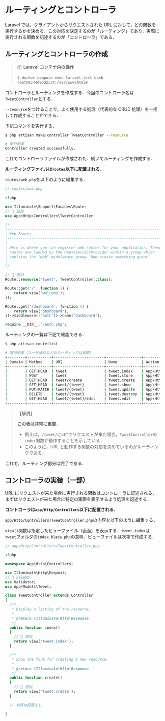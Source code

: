 # ルーティングとコントローラ

Laravel では，クライアントからリクエストされた URL に対して，どの関数を実行するかを決める．この対応を決定するのが「ルーティング」であり，実際に実行される関数を記述するのが「コントローラ」である．

## ルーティングとコントローラの作成

> 📦 **Laravel コンテナ内の操作**
>
> ```bash
> $ docker-compose exec laravel.test bash
> root@8544d96d2334:/var/www/html#
> ```

コントローラとルーティングを作成する．今回のコントローラ名は`TweetController`とする．

`--resource`をつけることで，よく使用する処理（代表的な CRUD 処理）を一括して作成することができる．

下記コマンドを実行する．

```bash
$ php artisan make:controller TweetController --resource

# 実行結果
Controller created successfully.

```

これでコントローラファイルが作成された．続いてルーティングを作成する．

**ルーティングファイルは`routes`以下に配置される．**

`routes/web.php`を以下のように編集する．

```php
// routes/web.php

<?php

use Illuminate\Support\Facades\Route;
// 🔽 追加
use App\Http\Controllers\TweetController;

/*
|--------------------------------------------------------------------------
| Web Routes
|--------------------------------------------------------------------------
|
| Here is where you can register web routes for your application. These
| routes are loaded by the RouteServiceProvider within a group which
| contains the "web" middleware group. Now create something great!
|
*/

// 🔽 追加
Route::resource('tweet', TweetController::class);

Route::get('/', function () {
    return view('welcome');
});

Route::get('/dashboard', function () {
    return view('dashboard');
})->middleware(['auth'])->name('dashboard');

require __DIR__.'/auth.php';

```

ルーティングの一覧は下記で確認できる．

```bash
$ php artisan route:list

# 実行結果（ユーザ操作などのルーティングは省略）
+--------+-----------+-----------------------+----------------+-----------------------------------------------------+-----------------+
| Domain | Method    | URI                   | Name           | Action                                              | Middleware      |
+--------+-----------+-----------------------+----------------+-----------------------------------------------------+-----------------+
|        | GET|HEAD  | tweet                 | tweet.index    | App\Http\Controllers\TweetController@index          | web             |
|        | POST      | tweet                 | tweet.store    | App\Http\Controllers\TweetController@store          | web             |
|        | GET|HEAD  | tweet/create          | tweet.create   | App\Http\Controllers\TweetController@create         | web             |
|        | GET|HEAD  | tweet/{tweet}         | tweet.show     | App\Http\Controllers\TweetController@show           | web             |
|        | PUT|PATCH | tweet/{tweet}         | tweet.update   | App\Http\Controllers\TweetController@update         | web             |
|        | DELETE    | tweet/{tweet}         | tweet.destroy  | App\Http\Controllers\TweetController@destroy        | web             |
|        | GET|HEAD  | tweet/{tweet}/edit    | tweet.edit     | App\Http\Controllers\TweetController@edit           | web             |
+--------+-----------+-----------------------+----------------+-----------------------------------------------------+-----------------+

```

> 【解説】
>
> **この表は非常に重要．**
>
> - 例えば，`/tweet/`に`GET`でリクエストが来た場合，`TweetController`の`index`関数が動作することを示している．
> - このように，URL と動作する関数の対応を決めているのがルーティングである．

これで，ルーティング部分は完了である．

## コントローラの実装（一部）

URL にリクエストが来た場合に実行される関数はコントローラに記述される．まずはリクエストが来た場合に特定の画面を表示するよう処理を記述する．

**コントローラは`app/Http/Controllers`以下に配置される．**

`app/Http/Controllers/TweetController.php`の内容を以下のように編集する．

`view()`関数は指定したビューファイル（画面）を表示する．`tweet.index`は`tweet`フォルダの`index.blade.php`の意味．ビューファイルは次項で作成する．

```php
// app/Http/Controllers/TweetController.php

<?php

namespace App\Http\Controllers;

use Illuminate\Http\Request;
// 🔽 2行追加
use Validator;
use App\Models\Tweet;

class TweetController extends Controller
{
  /**
   * Display a listing of the resource.
   *
   * @return \Illuminate\Http\Response
   */
  public function index()
  {
    // 🔽 追加
    return view('tweet.index');
  }

  /**
   * Show the form for creating a new resource.
   *
   * @return \Illuminate\Http\Response
   */
  public function create()
  {
    // 🔽 追加
    return view('tweet.create');
  }

  // 以降は変更なし

}

```
